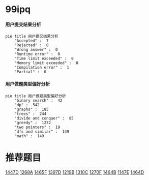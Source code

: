 # 99ipq

<!-- tabs:start -->



#### **用户提交结果分析**

```mermaid
pie title 用户提交结果分析
    "Accepted" :  7
    "Rejected" :  0
    "Wrong answer" :  0
    "Runtime error" :  0
    "Time limit exceeded" :  0
    "Memory limit exceeded" :  0
    "Compilation error" :  1
    "Partial" :  0
```

#### **用户做题类型偏好分析**

```mermaid
pie title 用户做题类型偏好分析
    "binary search" :  42
    "dp" :  542
    "graphs" :  185
    "trees" :  244
    "divide and conquer" :  85
    "greedy" :  1232
    "two pointers" :  19
    "dfs and similar" :  149
    "math" :  149
```



<!-- tabs:end -->
# 推荐题目
[1447D](https://codeforces.com/contest/1447/problem/D)
[1268A](https://codeforces.com/contest/1268/problem/A)
[1465F](https://codeforces.com/contest/1465/problem/F)
[1397D](https://codeforces.com/contest/1397/problem/D)
[1219B](https://codeforces.com/contest/1219/problem/B)
[1310C](https://codeforces.com/contest/1310/problem/C)
[1270F](https://codeforces.com/contest/1270/problem/F)
[1464B](https://codeforces.com/contest/1464/problem/B)
[1147E](https://codeforces.com/contest/1147/problem/E)
[1464D](https://codeforces.com/contest/1464/problem/D)
